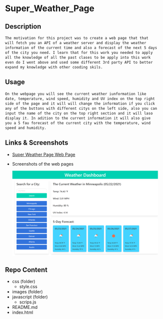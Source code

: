 # Super_Weather_Page

## Description

    The motivation for this project was to create a web page that that will fetch you an API of a weather server and display the weather information of the current time and also a forecast of the next 5 days of the city you need. I learn that for this work you needed to apply all the knowledge of all the past clases to be apply into this work even do I went above and used some different 3rd party API to better expand my knowledge with other cooding skils. 

## Usage

    On the webpage you will see the current weather iunformation like date, temperature, wind speed, humidity and UV index on the top right side of the page and it will will change the information if you click any of the buttons with different citys on the left side, also you can input the name of the city on the top right section and it will laso display it. In adition to the current information it will also give you a 5 fau forecast of the current city with the temperature, wind speed and humidity.

## Links & Screenshots

 * [Super Weather Page Web Page](https://arielo5.github.io/Super_Weather_Page/)

 * Screenshots of the web pages

    ![Screenshot of the Super Weather Page Web Page](./assets/images/Super_Weather_Page_Screenshot.png)
    

## Repo Content
* css (folder)
    * style.css
* images (folder)
* javascript (folder)
    * scrips.js 
* README.md
* index.html